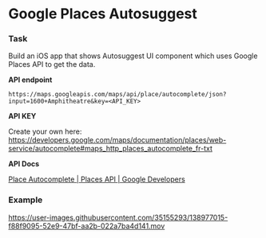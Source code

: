 # Google Places Autosuggest

### Task

Build an iOS app that shows Autosuggest UI component which uses Google Places API to get the data.

**API endpoint**

`https://maps.googleapis.com/maps/api/place/autocomplete/json?input=1600+Amphitheatre&key=<API_KEY>`

**API KEY**

Create your own here: https://developers.google.com/maps/documentation/places/web-service/autocomplete#maps_http_places_autocomplete_fr-txt

**API Docs**

[Place Autocomplete | Places API | Google Developers](https://developers.google.com/places/web-service/autocomplete)

### **Example**

https://user-images.githubusercontent.com/35155293/138977015-f88f9095-52e9-47bf-aa2b-022a7ba4d141.mov
